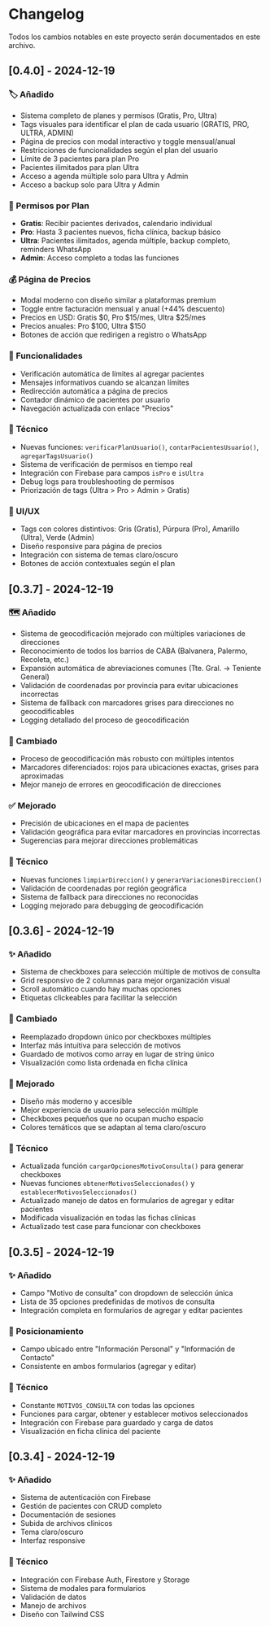 # Changelog

Todos los cambios notables en este proyecto serán documentados en este archivo.

## [0.4.0] - 2024-12-19

### 🏷️ Añadido
- Sistema completo de planes y permisos (Gratis, Pro, Ultra)
- Tags visuales para identificar el plan de cada usuario (GRATIS, PRO, ULTRA, ADMIN)
- Página de precios con modal interactivo y toggle mensual/anual
- Restricciones de funcionalidades según el plan del usuario
- Límite de 3 pacientes para plan Pro
- Pacientes ilimitados para plan Ultra
- Acceso a agenda múltiple solo para Ultra y Admin
- Acceso a backup solo para Ultra y Admin

### 🔐 Permisos por Plan
- **Gratis**: Recibir pacientes derivados, calendario individual
- **Pro**: Hasta 3 pacientes nuevos, ficha clínica, backup básico
- **Ultra**: Pacientes ilimitados, agenda múltiple, backup completo, reminders WhatsApp
- **Admin**: Acceso completo a todas las funciones

### 💰 Página de Precios
- Modal moderno con diseño similar a plataformas premium
- Toggle entre facturación mensual y anual (+44% descuento)
- Precios en USD: Gratis $0, Pro $15/mes, Ultra $25/mes
- Precios anuales: Pro $100, Ultra $150
- Botones de acción que redirigen a registro o WhatsApp

### 🎯 Funcionalidades
- Verificación automática de límites al agregar pacientes
- Mensajes informativos cuando se alcanzan límites
- Redirección automática a página de precios
- Contador dinámico de pacientes por usuario
- Navegación actualizada con enlace "Precios"

### 🔧 Técnico
- Nuevas funciones: `verificarPlanUsuario()`, `contarPacientesUsuario()`, `agregarTagsUsuario()`
- Sistema de verificación de permisos en tiempo real
- Integración con Firebase para campos `isPro` e `isUltra`
- Debug logs para troubleshooting de permisos
- Priorización de tags (Ultra > Pro > Admin > Gratis)

### 🎨 UI/UX
- Tags con colores distintivos: Gris (Gratis), Púrpura (Pro), Amarillo (Ultra), Verde (Admin)
- Diseño responsive para página de precios
- Integración con sistema de temas claro/oscuro
- Botones de acción contextuales según el plan

## [0.3.7] - 2024-12-19

### 🗺️ Añadido
- Sistema de geocodificación mejorado con múltiples variaciones de direcciones
- Reconocimiento de todos los barrios de CABA (Balvanera, Palermo, Recoleta, etc.)
- Expansión automática de abreviaciones comunes (Tte. Gral. → Teniente General)
- Validación de coordenadas por provincia para evitar ubicaciones incorrectas
- Sistema de fallback con marcadores grises para direcciones no geocodificables
- Logging detallado del proceso de geocodificación

### 🔄 Cambiado
- Proceso de geocodificación más robusto con múltiples intentos
- Marcadores diferenciados: rojos para ubicaciones exactas, grises para aproximadas
- Mejor manejo de errores en geocodificación de direcciones

### ✅ Mejorado
- Precisión de ubicaciones en el mapa de pacientes
- Validación geográfica para evitar marcadores en provincias incorrectas
- Sugerencias para mejorar direcciones problemáticas

### 🔧 Técnico
- Nuevas funciones `limpiarDireccion()` y `generarVariacionesDireccion()`
- Validación de coordenadas por región geográfica
- Sistema de fallback para direcciones no reconocidas
- Logging mejorado para debugging de geocodificación

## [0.3.6] - 2024-12-19

### ✨ Añadido
- Sistema de checkboxes para selección múltiple de motivos de consulta
- Grid responsivo de 2 columnas para mejor organización visual
- Scroll automático cuando hay muchas opciones
- Etiquetas clickeables para facilitar la selección

### 🔄 Cambiado
- Reemplazado dropdown único por checkboxes múltiples
- Interfaz más intuitiva para selección de motivos
- Guardado de motivos como array en lugar de string único
- Visualización como lista ordenada en ficha clínica

### 🎨 Mejorado
- Diseño más moderno y accesible
- Mejor experiencia de usuario para selección múltiple
- Checkboxes pequeños que no ocupan mucho espacio
- Colores temáticos que se adaptan al tema claro/oscuro

### 🔧 Técnico
- Actualizada función `cargarOpcionesMotivoConsulta()` para generar checkboxes
- Nuevas funciones `obtenerMotivosSeleccionados()` y `establecerMotivosSeleccionados()`
- Actualizado manejo de datos en formularios de agregar y editar pacientes
- Modificada visualización en todas las fichas clínicas
- Actualizado test case para funcionar con checkboxes

## [0.3.5] - 2024-12-19

### ✨ Añadido
- Campo "Motivo de consulta" con dropdown de selección única
- Lista de 35 opciones predefinidas de motivos de consulta
- Integración completa en formularios de agregar y editar pacientes

### 📍 Posicionamiento
- Campo ubicado entre "Información Personal" y "Información de Contacto"
- Consistente en ambos formularios (agregar y editar)

### 🔧 Técnico
- Constante `MOTIVOS_CONSULTA` con todas las opciones
- Funciones para cargar, obtener y establecer motivos seleccionados
- Integración con Firebase para guardado y carga de datos
- Visualización en ficha clínica del paciente

## [0.3.4] - 2024-12-19

### ✨ Añadido
- Sistema de autenticación con Firebase
- Gestión de pacientes con CRUD completo
- Documentación de sesiones
- Subida de archivos clínicos
- Tema claro/oscuro
- Interfaz responsive

### 🔧 Técnico
- Integración con Firebase Auth, Firestore y Storage
- Sistema de modales para formularios
- Validación de datos
- Manejo de archivos
- Diseño con Tailwind CSS 